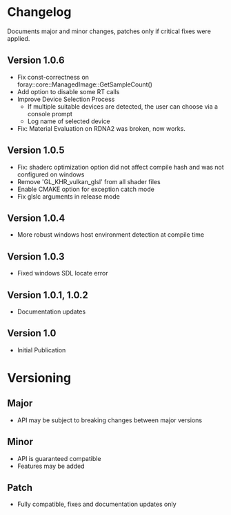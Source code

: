 # Changelog

Documents major and minor changes, patches only if critical fixes were applied.

## Version 1.0.6
* Fix const-correctness on foray::core::ManagedImage::GetSampleCount()
* Add option to disable some RT calls
* Improve Device Selection Process
    * If multiple suitable devices are detected, the user can choose via a console prompt
    * Log name of selected device
* Fix: Material Evaluation on RDNA2 was broken, now works.
## Version 1.0.5
* Fix: shaderc optimization option did not affect compile hash and was not configured on windows
* Remove 'GL_KHR_vulkan_glsl' from all shader files
* Enable CMAKE option for exception catch mode
* Fix glslc arguments in release mode
## Version 1.0.4
* More robust windows host environment detection at compile time
## Version 1.0.3
* Fixed windows SDL locate error
## Version 1.0.1, 1.0.2
* Documentation updates
## Version 1.0
* Initial Publication

# Versioning
## Major
* API may be subject to breaking changes between major versions
## Minor
* API is guaranteed compatible
* Features may be added
## Patch
* Fully compatible, fixes and documentation updates only
